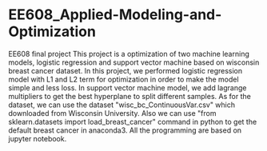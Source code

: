 # EE608_Applied-Modeling-and-Optimization
EE608 final project
This project is a optimization of two machine learning models, logistic regression and support vector machine based on wisconsin breast cancer dataset. In this project, we performed logistic regression model with L1 and L2 term for optimization in order to make the model simple and less loss. In support vector machine model, we add lagrange multipliers to get the best hyperplane to split different samples.
As for the dataset, we can use the dataset "wisc_bc_ContinuousVar.csv" which downloaded from Wisconsin University. Also we can use "from sklearn.datasets import load_breast_cancer" command in python to get the default breast cancer in anaconda3.
All the programming are based on jupyter notebook.
